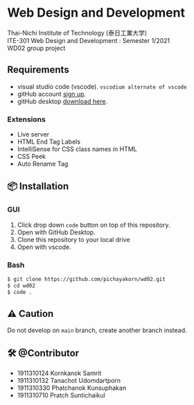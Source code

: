 # Web Design and Development 
Thai-Nichi Institute of Technology (泰日工業大学)  
ITE-301 Web Design and Development : Semester 1/2021  
WD02 group project

## Requirements

- visual studio code (vscode). `vscodium alternate of vscode`
- gitHub account [sign up](https://github.com/).
- gitHub desktop [download here](https://desktop.github.com/).

### Extensions
- Live server
- HTML End Tag Labels
- IntelliSense for CSS class names in HTML
- CSS Peek
- Auto Rename Tag

## 📦 Installation

### GUI
1. Click drop down `code` button on top of this repository.
2. Open with GitHub Desktop.
3. Clone this repository to your local drive
4. Open with vscode.

### Bash
```bash
$ git clone https://github.com/pichayakorn/wd02.git
$ cd wd02
$ code .
```
## ⚠️ Caution
Do not develop on `main` branch, create another branch instead.

## 🛠️ @Contributor 
- 1911310124 Kornkanok Samrit  
- 1911310132 Tanachot Udomdartporn  
- 1911310330 Phatchanok Kunsuphakan  
- 1911310710 Pratch Suntichaikul  